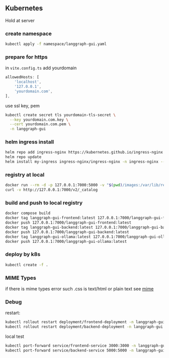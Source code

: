 
## Kubernetes

Hold at server

### create namespace
```bash
kubectl apply -f namespace/langgraph-gui.yaml
```

### prepare for https

in ```vite.config.ts``` add yourdomain
```javascript
allowedHosts: [
    'localhost',
    '127.0.0.1',
    'yourdomain.com',
],
```

use ssl key, pem
```bash
kubectl create secret tls yourdomain-tls-secret \
  --key yourdomain.com.key \
  --cert yourdomain.com.pem \
  -n langgraph-gui
```

### helm ingress install

```bash
helm repo add ingress-nginx https://kubernetes.github.io/ingress-nginx
helm repo update
helm install my-ingress ingress-nginx/ingress-nginx -n ingress-nginx --create-namespace
```

### registry at local

```bash
docker run --rm -d -p 127.0.0.1:7000:5000 -v "$(pwd)/images:/var/lib/registry" --name registry registry:latest
curl -v http://127.0.0.1:7000/v2/_catalog
```

### build and push to local registry
```bash
docker compose build
docker tag langgraph-gui-frontend:latest 127.0.0.1:7000/langgraph-gui-frontend:latest
docker push 127.0.0.1:7000/langgraph-gui-frontend:latest
docker tag langgraph-gui-backend:latest 127.0.0.1:7000/langgraph-gui-backend:latest
docker push 127.0.0.1:7000/langgraph-gui-backend:latest
docker tag langgraph-gui-ollama:latest 127.0.0.1:7000/langgraph-gui-ollama:latest
docker push 127.0.0.1:7000/langgraph-gui-ollama:latest
```

### deploy by k8s
```bash
kubectl create -f .
```

### MIME Types
if there is mime types error such .css is text/html or plain text
see [mime](./mime)


### Debug
restart:
```bash
kubectl rollout restart deployment/frontend-deployment -n langgraph-gui
kubectl rollout restart deployment/backend-deployment -n langgraph-gui

```

local test
```bash
kubectl port-forward service/frontend-service 3000:3000 -n langgraph-gui
kubectl port-forward service/backend-service 5000:5000 -n langgraph-gui
```
